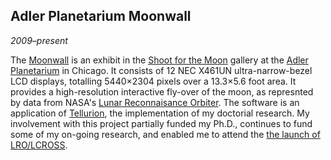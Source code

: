 ## Adler Planetarium Moonwall

*2009&ndash;present*

The [Moonwall][youtube1] is an exhibit in the [Shoot for the Moon][shoot] gallery at the [Adler Planetarium][adler] in Chicago. It consists of 12 NEC X461UN ultra-narrow-bezel LCD displays, totalling 5440&times;2304 pixels over a 13.3&times;5.6 foot area. It provides a high-resolution interactive fly-over of the moon, as represnted by data from NASA's [Lunar Reconnaisance Orbiter][lro]. The software is an application of [Tellurion][], the implementation of my doctorial research. My involvement with this project partially funded my Ph.D., continues to fund some of my on-going research, and enabled me to attend the [the launch of LRO/LCROSS][youtube2].

[youtube1]:  http://www.youtube.com/watch?v=4il6WIgmtuw
[shoot]:     http://www.adlerplanetarium.org/experience/exhibitions/shootforthemoon
[adler]:     http://www.adlerplanetarium.org/
[lro]:       http://lunar.gsfc.nasa.gov/
[tellurion]: research.html#tellurion
[youtube2]:  http://www.youtube.com/watch?v=j-5t4de6jjI

